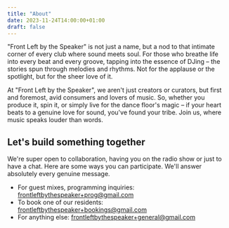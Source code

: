 ```yaml
---
title: "About"
date: 2023-11-24T14:00:00+01:00
draft: false
---
```


"Front Left by the Speaker" is not just a name, but a nod to that intimate corner of every club where sound meets soul. For those who breathe life into every beat and every groove, tapping into the essence of DJing – the stories spun through melodies and rhythms. Not for the applause or the spotlight, but for the sheer love of it.

At "Front Left by the Speaker", we aren't just creators or curators, but first and foremost, avid consumers and lovers of music. So, whether you produce it, spin it, or simply live for the dance floor's magic – if your heart beats to a genuine love for sound, you've found your tribe. Join us, where music speaks louder than words.

## Let's build something together
We're super open to collaboration, having you on the radio show or just to have a chat. Here are some ways you can participate. We'll answer absolutely every genuine message.

- For guest mixes, programming inquiries: <frontleftbythespeaker+prog@gmail.com>
- To book one of our residents: <frontleftbythespeaker+bookings@gmail.com>
- For anything else: <frontleftbythespeaker+general@gmail.com>
